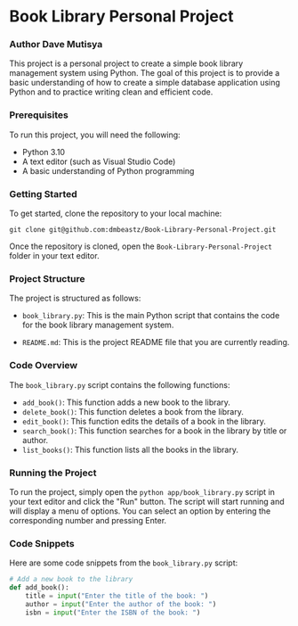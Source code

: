  # Book Library Personal Project
 ### Author Dave Mutisya 

This project is a personal project to create a simple book library management system using Python. The goal of this project is to provide a basic understanding of how to create a simple database application using Python and to practice writing clean and efficient code.

### Prerequisites

To run this project, you will need the following:

* Python 3.10 
* A text editor (such as Visual Studio Code)
* A basic understanding of Python programming


### Getting Started

To get started, clone the repository to your local machine:

```
git clone git@github.com:dmbeastz/Book-Library-Personal-Project.git
```

Once the repository is cloned, open the `Book-Library-Personal-Project` folder in your text editor.

### Project Structure

The project is structured as follows:

* `book_library.py`: This is the main Python script that contains the code for the book library management system.

* `README.md`: This is the project README file that you are currently reading.

### Code Overview

The `book_library.py` script contains the following functions:

* `add_book()`: This function adds a new book to the library.
* `delete_book()`: This function deletes a book from the library.
* `edit_book()`: This function edits the details of a book in the library.
* `search_book()`: This function searches for a book in the library by title or author.
* `list_books()`: This function lists all the books in the library.

### Running the Project

To run the project, simply open the `python app/book_library.py` script in your text editor and click the "Run" button. The script will start running and will display a menu of options. You can select an option by entering the corresponding number and pressing Enter.

### Code Snippets

Here are some code snippets from the `book_library.py` script:

```python
# Add a new book to the library
def add_book():
    title = input("Enter the title of the book: ")
    author = input("Enter the author of the book: ")
    isbn = input("Enter the ISBN of the book: ")

    
